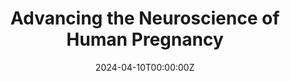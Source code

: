 ---
title: "Advancing the Neuroscience of Human Pregnancy"
authors:
- Magdalena Martínez García
- Emily G. Jacobs
- Ann-Marie G. de Lange
- Susana Carmona

date: "2024-04-10T00:00:00Z"
doi: ""
publishDate: "2024-04-08T00:00:00Z"
publication_types: ["2"]
publication: "In *Nature Neuroscience*"
tags:
- Maternidad
featured: true
links:
- name: Enlace al artículo
  url: https://doi.org/10.1038/s41593-024-01629-z
---